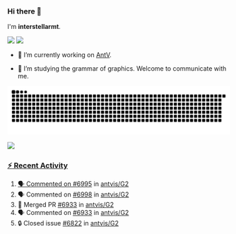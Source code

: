 ### Hi there 👋

I'm **interstellarmt**.

[![](https://img.shields.io/endpoint?url=https://awards.antv.vision/interstellarmt-g2-contributor.json)](https://github.com/antvis/g2)
[![](https://img.shields.io/endpoint?url=https://awards.antv.vision/interstellarmt-gpt-vis-contributor.json)](https://github.com/antvis/gpt-vis)

- 🔭 I’m currently working on [AntV](https://github.com/antvis).

- 📖 I’m studying the grammar of graphics. Welcome to communicate with me.

![](https://raw.githubusercontent.com/interstellarmt/interstellarmt/refs/heads/output/github-contribution-grid-snake.svg)
<div>
  <a href="https://github.com/interstellarmt">
  <img height="180em" src="https://github-readme-stats-eight-theta.vercel.app/api?username=interstellarmt&show_icons=true&include_all_commits=true&count_private=true&theme=tokyonight"/>
</div>
    
### :zap: Recent Activity

<!--START_SECTION:activity-->
1. 🗣 Commented on [#6995](https://github.com/antvis/G2/issues/6995#issuecomment-2983155886) in [antvis/G2](https://github.com/antvis/G2)
2. 🗣 Commented on [#6998](https://github.com/antvis/G2/issues/6998#issuecomment-2983148804) in [antvis/G2](https://github.com/antvis/G2)
3. 🎉 Merged PR [#6933](https://github.com/antvis/G2/pull/6933) in [antvis/G2](https://github.com/antvis/G2)
4. 🗣 Commented on [#6933](https://github.com/antvis/G2/pull/6933#issuecomment-2975030548) in [antvis/G2](https://github.com/antvis/G2)
5. 🔒 Closed issue [#6822](https://github.com/antvis/G2/issues/6822) in [antvis/G2](https://github.com/antvis/G2)
<!--END_SECTION:activity-->

